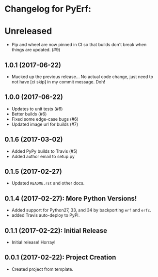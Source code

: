 # Changelog for PyErf:


# Unreleased
+ Pip and wheel are now pinned in CI so that builds don't break
  when things are updated. (#9)


## 1.0.1 (2017-06-22)
+ Mucked up the previous release... No actual code change, just need to not
  have [ci skip] in my commit message. Doh!


## 1.0.0 (2017-06-22)
+ Updates to unit tests (#6)
+ Better builds (#6)
+ Fixed some edge-case bugs (#6)
+ Updated image url for builds (#7)


## 0.1.6 (2017-03-02)
+ Added PyPy builds to Travis (#5)
+ Added author email to setup.py


## 0.1.5 (2017-02-27)
+ Updated `README.rst` and other docs.


## 0.1.4 (2017-02-27): More Python Versions!
+ Added support for Python27, 33, and 34 by backporting `erf` and `erfc`.
+ added Travis auto-deploy to PyPI.


## 0.1.1 (2017-02-22): Initial Release
+ Initial release! Horray!


## 0.0.1 (2017-02-22): Project Creation
+ Created project from template.
